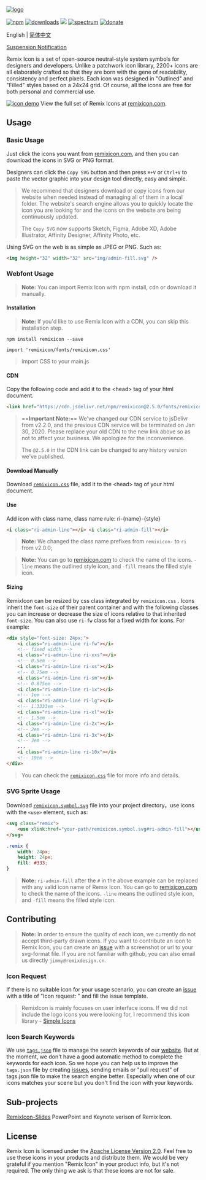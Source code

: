 [![logo](http://cdn.remixicon.com/logo-github.svg)](https://remixicon.com)

[![npm](https://img.shields.io/npm/v/remixicon.svg?labelColor=4A4A4A&color=006AFF&style=flat-square)](https://www.npmjs.com/package/remixicon)
[![downloads](https://img.shields.io/npm/dt/remixicon.svg?labelColor=4A4A4A&color=23AF5F&style=flat-square)](https://www.npmjs.com/package/remixicon)
[![](https://data.jsdelivr.com/v1/package/npm/remixicon/badge)](https://www.jsdelivr.com/package/npm/remixicon)
[![spectrum](https://img.shields.io/badge/chat-Spectrum-7028F5.svg?labelColor=4A4A4A&style=flat-square)](https://spectrum.chat/remixdesign/remixicon)
[![donate](https://img.shields.io/badge/-Donate-DA6429.svg?style=flat-square)](https://remixicon.com/#donate)

English | [简体中文](./README_CN.md)

[Suspension Notification](https://github.com/Remix-Design/RemixIcon/issues/232)

Remix Icon is a set of open-source neutral-style system symbols for designers and developers. Unlike a patchwork icon library, 2200+ icons are all elaborately crafted so that they are born with the gene of readability, consistency and perfect pixels. Each icon was designed in "Outlined" and "Filled" styles based on a 24x24 grid. Of course, all the icons are free for both personal and commercial use.

[![icon demo](http://cdn.remixicon.com/preview.svg)](https://remixicon.com)
View the full set of Remix Icons at [remixicon.com](https://remixicon.com).

## Usage

### Basic Usage

Just click the icons you want from [remixicon.com](https://remixicon.com), and then you can download the icons in SVG or PNG format.

Designers can click the `Copy SVG` button and then press `⌘+V` or `Ctrl+V` to paste the vector graphic into your design tool directly, easy and simple.

> We recommend that designers download or copy icons from our website when needed instead of managing all of them in a local folder. The website's search engine allows you to quickly locate the icon you are looking for and the icons on the website are being continuously updated.
>
> The `Copy SVG` now supports Sketch, Figma, Adobe XD, Adobe Illustrator, Affinity Designer, Affinity Photo, etc.

Using SVG on the web is as simple as JPEG or PNG. Such as:

```html
<img height="32" width="32" src="img/admin-fill.svg" />
```

### Webfont Usage

> **Note:** You can import Remix Icon with npm install, cdn or download it manually.

#### Installation

> **Note:** If you'd like to use Remix Icon with a CDN, you can skip this installation step.

```
npm install remixicon --save
```

```
import 'remixicon/fonts/remixicon.css'
```

> import CSS to your main.js

#### CDN

Copy the following code and add it to the &lt;head&gt; tag of your html document.

```html
<link href="https://cdn.jsdelivr.net/npm/remixicon@2.5.0/fonts/remixicon.css" rel="stylesheet" />
```

> ==**Important Note:**== We've changed our CDN service to jsDelivr from v2.2.0, and the previous CDN service will be terminated on Jan 30, 2020. Please replace your old CDN to the new link above so as not to affect your business. We apologize for the inconvenience.
>
> The `@2.5.0` in the CDN link can be changed to any history version we've published.

#### Download Manually

Download [`remixicon.css`](https://cdn.jsdelivr.net/npm/remixicon@2.5.0/fonts/remixicon.css) file, add it to the &lt;head&gt; tag of your html document.

#### Use

Add icon with class name, class name rule: ri-{name}-{style}

```html
<i class="ri-admin-line"></i> <i class="ri-admin-fill"></i>
```

> **Note:** We changed the class name prefixes from `remixicon-` to `ri` from v2.0.0;

> **Note:** You can go to [remixicon.com](https://remixicon.com) to check the name of the icons. `-line` means the outlined style icon, and `-fill` means the filled style icon.

#### Sizing

RemixIcon can be resized by css class integrated by `remixicon.css` . Icons inherit the `font-size` of their parent container and with the following classes you can increase or decrease the size of icons relative to that inherited `font-size`. You can also use `ri-fw` class for a fixed width for icons. For example:

```html
<div style="font-size: 24px;">
    <i class="ri-admin-line ri-fw"></i>
    <!-- fixed width -->
    <i class="ri-admin-line ri-xxs"></i>
    <!-- 0.5em -->
    <i class="ri-admin-line ri-xs"></i>
    <!-- 0.75em -->
    <i class="ri-admin-line ri-sm"></i>
    <!-- 0.875em -->
    <i class="ri-admin-line ri-1x"></i>
    <!-- 1em -->
    <i class="ri-admin-line ri-lg"></i>
    <!-- 1.3333em -->
    <i class="ri-admin-line ri-xl"></i>
    <!-- 1.5em -->
    <i class="ri-admin-line ri-2x"></i>
    <!-- 2em -->
    <i class="ri-admin-line ri-3x"></i>
    <!-- 3em -->
    ...
    <i class="ri-admin-line ri-10x"></i>
    <!-- 10em -->
</div>
```

> You can check the [`remixicon.css`](https://github.com/Remix-Design/RemixIcon/blob/master/fonts/remixicon.css) file for more info and details.

### SVG Sprite Usage

Download [`remixicon.symbol.svg`](https://cdn.remixicon.com/releases/v2.5.0/remixicon.symbol.svg) file into your project directory，use icons with the `<use>` element, such as:

```html
<svg class="remix">
    <use xlink:href="your-path/remixicon.symbol.svg#ri-admin-fill"></use>
</svg>
```

```css
.remix {
    width: 24px;
    height: 24px;
    fill: #333;
}
```

> **Note:** `ri-admin-fill` after the `#` in the above example can be replaced with any valid icon name of Remix Icon. You can go to [remixicon.com](https://remixicon.com) to check the name of the icons. `-line` means the outlined style icon, and `-fill` means the filled style icon.

## Contributing

> **Note:** In order to ensure the quality of each icon, we currently do not accept third-party drawn icons. If you want to contribute an icon to Remix Icon, you can create an [issue](https://github.com/Remix-Design/remixicon/issues) with a screenshot or url to your svg-format file. If you are not familiar with github, you can also email us directly `jimmy@remixdesign.cn`.

### Icon Request

If there is no suitable icon for your usage scenario, you can create an [issue](https://github.com/Remix-Design/remixicon/issues) with a title of "Icon request: <Icon name>" and fill the issue template.

> RemixIcon is mainly focuses on user interface icons. If we did not include the logo icons you were looking for, I recommend this icon library - [Simple Icons](https://github.com/simple-icons/simple-icons)

### Icon Search Keywords

We use [`tags.json`](https://github.com/Remix-Design/remixicon/blob/master/tags.json) file to manage the search keywords of our [website](https://remixicon.com). But at the moment, we don't have a good automatic method to complete the keywords for each icon. So we hope you can help us to improve the `tags.json` file by creating [issues](https://github.com/Remix-Design/remixicon/issues), sending emails or "pull request" of tags.json file to make the search engine better. Especially when one of our icons matches your scene but you don't find the icon with your keywords.

## Sub-projects

[RemixIcon-Slides](https://github.com/Remix-Design/RemixIcon-Slides) PowerPoint and Keynote verison of Remix Icon.

## License

Remix Icon is licensed under the [Apache License Version 2.0](https://github.com/Remix-Design/remixicon/blob/master/License). Feel free to use these icons in your products and distribute them. We would be very grateful if you mention "Remix Icon" in your product info, but it's not required. The only thing we ask is that these icons are not for sale.
